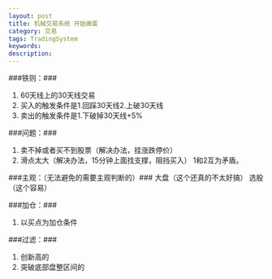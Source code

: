```yaml
---
layout: post
title: 机械交易系统 开始画蛋
category: 交易
tags: TradingSystem
keywords: 
description: 
---
```




###铁则：###
1. 60天线上的30天线交易
2. 买入的触发条件是1.回踩30天线2.上破30天线
3. 卖出的触发条件是1.下破掉30天线+5%


###问题：###
1. 卖不掉或者买不到股票（解决办法，挂涨跌停价）
2. 滑点太大（解决办法，15分钟上面找支撑，阻挡买入）
1和2互为矛盾。

###主观：（无法避免的需要主观判断的）###
大盘（这个还真的不太好搞）
选股（这个容易）

###加仓：###
1. 以买点为加仓条件


###过滤：###
1. 创新高的
2. 突破底部盘整区间的



